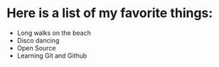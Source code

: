 # Here is a list of my favorite things: 
- Long walks on the beach
- Disco dancing
- Open Source
- Learning Git and Github
